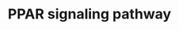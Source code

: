---
annotations:
- type: Pathway Ontology
  value: peroxisome proliferator-activated receptor signaling pathway
authors:
- Khanspers
- MaintBot
- Eweitz
description: 'Peroxisome proliferator-activated receptors (PPARs) are nuclear hormone
  receptors that are activated by fatty acids and their derivatives. PPAR has three
  subtypes (PPARalpha, beta/delta, and gamma) showing different expression patterns
  in vertebrates. Each of them is encoded in a separate gene and binds fatty acids
  and eicosanoids. PPARalpha plays a role in the clearance of circulating or cellular
  lipids via the regulation of gene expression involved in lipid metabolism in liver
  and skeletal muscle. PPARbeta/delta is involved in lipid oxidation and cell proliferation.
  PPARgamma promotes adipocyte differentiation to enhance blood glucose uptake.  Source:
  KEGG (http://www.genome.jp/dbget-bin/www_bget?pathway+dre03320)'
last-edited: 2021-05-15
organisms:
- Danio rerio
redirect_from:
- /index.php/Pathway:WP4020
- /instance/WP4020
schema-jsonld:
- '@context': https://schema.org/
  '@id': https://wikipathways.github.io/pathways/WP4020.html
  '@type': Dataset
  creator:
    '@type': Organization
    name: WikiPathways
  description: 'Peroxisome proliferator-activated receptors (PPARs) are nuclear hormone
    receptors that are activated by fatty acids and their derivatives. PPAR has three
    subtypes (PPARalpha, beta/delta, and gamma) showing different expression patterns
    in vertebrates. Each of them is encoded in a separate gene and binds fatty acids
    and eicosanoids. PPARalpha plays a role in the clearance of circulating or cellular
    lipids via the regulation of gene expression involved in lipid metabolism in liver
    and skeletal muscle. PPARbeta/delta is involved in lipid oxidation and cell proliferation.
    PPARgamma promotes adipocyte differentiation to enhance blood glucose uptake.  Source:
    KEGG (http://www.genome.jp/dbget-bin/www_bget?pathway+dre03320)'
  keywords:
  - pparab
  - Gluconeogenesis
  - acs14b
  - fads2
  - rxrga
  - acadl
  - cyp27a1.4
  - unsaturated fatty acids
  - cyp7a1
  - nr1h3
  - eicosanoid
  - acs11b
  - cpt2
  - fabp7b
  - acox1
  - acs16
  - Clofibrate
  - scp2a
  - ubb
  - dbi
  - Chylomicron
  - adipoqa
  - aqp7
  - acaa1
  - angpt14
  - ilk
  - acox3
  - slc27a1b
  - 'si:ch211-202a12.4 '
  - signaling pathway
  - thiazolidinediones
  - cyp8b1
  - acsbg2
  - pdpk1b
  - NSAIDs
  - VLDL
  - scdb
  - pck1
  - slc27a6
  - apoa1a
  - lpl
  - acs15
  - fabp2
  - cyp27a1.2
  - cpt1aa
  - zgc:172295
  - slc27a4
  - fabp1a
  - acs13b
  - acadm
  - saturated fatty acids
  - acs11a
  - 9-cis-Retinoic acid
  - acs13a
  - slc27a1a
  - pck2
  - acsbg1
  - scd
  - ehhadh
  - fabp7a
  - plin2
  - zgc:101540
  - adipoqb
  - cpt1ab
  - si:dkey-91i10.3
  - ubc
  - acs14a
  - fabp6
  - fabp3
  - pltp
  - Adipocyokine
  - cd36
  - sorbs1
  license: CC0
  name: PPAR signaling pathway
seo: CreativeWork
title: PPAR signaling pathway
wpid: WP4020
---